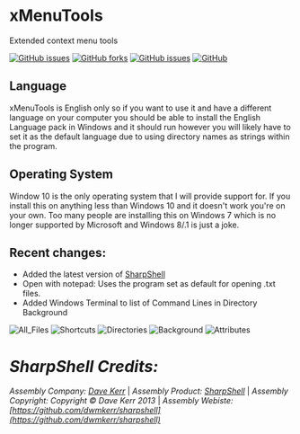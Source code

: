 # xMenuTools

Extended context menu tools  

[![GitHub issues](https://img.shields.io/github/issues/xCONFLiCTiONx/xMenuTools)](https://github.com/xCONFLiCTiONx/xMenuTools/issues)
[![GitHub forks](https://img.shields.io/github/forks/xCONFLiCTiONx/xMenuTools)](https://github.com/xCONFLiCTiONx/xMenuTools/network/members)
[![GitHub issues](https://img.shields.io/github/stars/xCONFLiCTiONx/xMenuTools)](https://github.com/xCONFLiCTiONx/xMenuTools/stargazers)
[![GitHub](https://img.shields.io/github/license/xCONFLiCTiONx/xMenuTools)](https://github.com/xCONFLiCTiONx/xMenuTools/blob/master/LICENSE)

## Language
xMenuTools is English only so if you want to use it and have a different language on your computer you should be able to install the English Language pack in Windows and it should run however you will likely have to set it as the default language due to using directory names as strings within the program.

## Operating System
Window 10 is the only operating system that I will provide support for. If you install this on anything less than Windows 10 and it doesn't work you're on your own. Too many people are installing this on Windows 7 which is no longer supported by Microsoft and Windows 8/.1 is just a joke.

## Recent changes:
* Added the latest version of [SharpShell](https://github.com/dwmkerr/sharpshell)
* Open with notepad: Uses the program set as default for opening .txt files.
* Added Windows Terminal to list of Command Lines in Directory Background

![All_Files](https://raw.githubusercontent.com/xCONFLiCTiONx/xMenuTools/master/All_Files.jpg)
![Shortcuts](https://raw.githubusercontent.com/xCONFLiCTiONx/xMenuTools/master/Shortcuts.jpg)
![Directories](https://raw.githubusercontent.com/xCONFLiCTiONx/xMenuTools/master/Directories.jpg)
![Background](https://raw.githubusercontent.com/xCONFLiCTiONx/xMenuTools/master/Background.jpg)
![Attributes](https://raw.githubusercontent.com/xCONFLiCTiONx/xMenuTools/master/Attributes.jpg)

*SharpShell Credits:*
===================  
*Assembly Company: [Dave Kerr](https://github.com/dwmkerr)* | *Assembly Product: [SharpShell](https://github.com/dwmkerr/sharpshell)* | *Assembly Copyright: Copyright © Dave Kerr 2013* | *Assembly Webiste: [https://github.com/dwmkerr/sharpshell](https://github.com/dwmkerr/sharpshell)*
